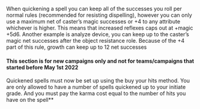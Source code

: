 
When quickening a spell you can keep all of the successes you roll per normal rules (recommended for resisting dispelling), however you can only use a maximum net of caster’s magic successes or +4 to any attribute whichever is higher. This means that increased reflexes caps out at +magic +5d6. Another example is analyze device, you can keep up to the caster’s magic net successes after the object resistance role. Because of the +4 part of this rule, growth can keep up to 12 net successes

#### This section is for new campaigns only and not for teams/campaigns that started before May 1st 2022

Quickened spells must now be set up using the buy your hits method. You are only allowed to have a number of spells quickened up to your initiate grade. And you must pay the karma cost equal to the number of hits you have on the spell**